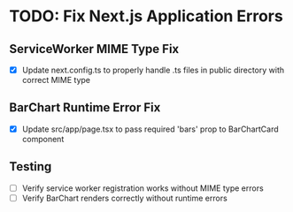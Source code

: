 # TODO: Fix Next.js Application Errors

## ServiceWorker MIME Type Fix
- [x] Update next.config.ts to properly handle .ts files in public directory with correct MIME type

## BarChart Runtime Error Fix
- [x] Update src/app/page.tsx to pass required 'bars' prop to BarChartCard component

## Testing
- [ ] Verify service worker registration works without MIME type errors
- [ ] Verify BarChart renders correctly without runtime errors
